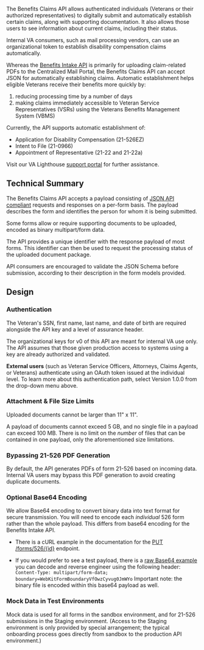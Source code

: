 The Benefits Claims API allows authenticated individuals (Veterans or their authorized representatives) to digitally submit and automatically establish certain claims, along with supporting documentation. It also allows those users to see information about current claims, including their status.

Internal VA consumers, such as mail processing vendors, can use an organizational token to establish disability compensation claims automatically.

Whereas the [Benefits Intake API](https://developer.va.gov/explore/benefits/docs/benefits?version=current) is primarily for uploading claim-related PDFs to the Centralized Mail Portal, the Benefits Claims API can accept JSON for automatically establishing claims. Automatic establishment helps eligible Veterans receive their benefits more quickly by:

1) reducing processing time by a number of days
2) making claims immediately accessible to Veteran Service Representatives (VSRs) using the Veterans Benefits Management System (VBMS)


Currently, the API supports automatic establishment of:

 - Application for Disability Compensation (21-526EZ)
 - Intent to File (21-0966)
 - Appointment of Representative (21-22 and 21-22a)

 Visit our VA Lighthouse [support portal](https://developer.va.gov/support) for further assistance.

## Technical Summary
The Benefits Claims API accepts a payload consisting of [JSON API compliant](https://jsonapi.org/) requests and responses on a per-form basis. The payload describes the form and identifies the person for whom it is being submitted.

Some forms allow or require supporting documents to be uploaded, encoded as binary multipart/form data.

The API provides a unique identifier with the response payload of most forms. This identifier can then be used to request the processing status of the uploaded document package.

API consumers are encouraged to validate the JSON Schema before submission, according to their description in the form models provided.

## Design

### Authentication

The Veteran's SSN, first name, last name, and date of birth are required alongside the API key and a level of assurance header.

The organizational keys for v0 of this API are meant for internal VA use only. The API assumes that those given production access to systems using a key are already authorized and validated.

**External users** (such as Veteran Service Officers, Attorneys, Claims Agents, or Veterans) authenticate using an OAuth token issued at the individual level. To learn more about this authentication path, select Version 1.0.0 from the drop-down menu above.

### Attachment & File Size Limits

Uploaded documents cannot be larger than 11" x 11".

A payload of documents cannot exceed 5 GB, and no single file in a payload can exceed 100 MB. There is no limit on the _number_ of files that can be contained in one payload, only the aforementioned size limitations.


### Bypassing 21-526 PDF Generation

By default, the API generates PDFs of form 21-526 based on incoming data. Internal VA users may bypass this PDF generation to avoid creating duplicate documents.

###  Optional Base64 Encoding

We allow Base64 encoding to convert binary data into text format for secure transmission. You will need to encode each _individual_ 526 form rather than the whole payload.  This differs from base64 encoding for the Benefits Intake API.

- There is a cURL example in the documentation for the [PUT /forms/526/{id}](#operations-Disability-upload526Attachment) endpoint.

-  If you would prefer to see a test payload, there is a [raw Base64 example](https://raw.githubusercontent.com/department-of-veterans-affairs/vets-api/master/modules/claims_api/spec/fixtures/base64pdf) you can decode and reverse engineer using the following header: `Content-Type: multipart/form-data; boundary=WebKitFormBoundaryVfOwzCyvug0JmWYo` Important note: the binary file is encoded within this base64 payload as well.

### Mock Data in Test Environments
Mock data is used for all forms in the sandbox environment, and for 21-526 submissions in the Staging environment.  (Access to the Staging environment is only provided by special arrangement; the typical onboarding process goes directly from sandbox to the production API environment.)

